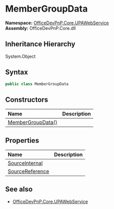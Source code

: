 # MemberGroupData
  

**Namespace:** [OfficeDevPnP.Core.UPAWebService](OfficeDevPnP.Core.UPAWebService.md)  
**Assembly:** OfficeDevPnP.Core.dll  
## Inheritance Hierarchy
System.Object  
## Syntax
```C#
public class MemberGroupData
```
## Constructors
|**Name**|**Description**|
|:-----|:-----|
| [MemberGroupData()](OfficeDevPnP.Core.UPAWebService.MemberGroupData.ctor1.md) | 
## Properties
|**Name**|**Description**|
|:-----|:-----|
| [SourceInternal](OfficeDevPnP.Core.UPAWebService.MemberGroupData.SourceInternal.md) | 
| [SourceReference](OfficeDevPnP.Core.UPAWebService.MemberGroupData.SourceReference.md) | 
## See also
- [OfficeDevPnP.Core.UPAWebService](OfficeDevPnP.Core.UPAWebService.md)
